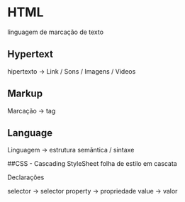 # HTML
linguagem de marcação de texto

## Hypertext
hipertexto -> Link / Sons / Imagens / Videos

## Markup
Marcação -> tag

## Language 
Linguagem -> estrutura semãntica / sintaxe

##CSS - Cascading StyleSheet
folha de estilo em cascata

Declarações

selector -> selector
property -> propriedade
value -> valor

